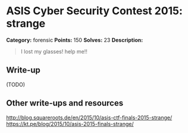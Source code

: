 # ASIS Cyber Security Contest 2015: strange

**Category:** forensic
**Points:** 150
**Solves:** 23
**Description:**

> I lost my glasses! help me!!

## Write-up

(TODO)

## Other write-ups and resources

http://blog.squareroots.de/en/2015/10/asis-ctf-finals-2015-strange/
https://kt.pe/blog/2015/10/asis-2015-finals-strange/
